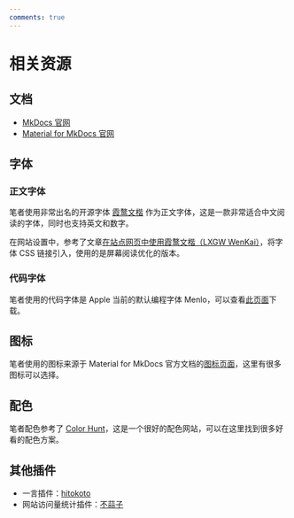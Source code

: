 ```yaml
---
comments: true
---
```


# 相关资源

## 文档

- [MkDocs 官网](https://www.mkdocs.org)
- [Material for MkDocs 官网](https://squidfunk.github.io/mkdocs-material/)

## 字体

### 正文字体

笔者使用非常出名的开源字体 [霞鹜文楷](https://github.com/lxgw/LxgwWenKai) 作为正文字体，这是一款非常适合中文阅读的字体，同时也支持英文和数字。

在网站设置中，参考了文章[在站点网页中使用霞鹜文楷（LXGW WenKai）](https://hsiaofeng.com/archives/224.html)，将字体 CSS 链接引入，使用的是屏幕阅读优化的版本。

### 代码字体

笔者使用的代码字体是 Apple 当前的默认编程字体 Menlo，可以查看[此页面](https://github.com/ueaner/fonts)下载。

## 图标

笔者使用的图标来源于 Material for MkDocs 官方文档的[图标页面](https://squidfunk.github.io/mkdocs-material/reference/icons-emojis/)，这里有很多图标可以选择。

## 配色

笔者配色参考了 [Color Hunt](https://colorhunt.co)，这是一个很好的配色网站，可以在这里找到很多好看的配色方案。

## 其他插件

- 一言插件：[hitokoto](https://hitokoto.cn)
- 网站访问量统计插件：[不蒜子](http://busuanzi.ibruce.info)